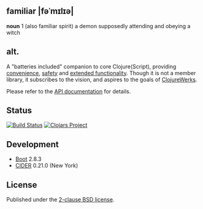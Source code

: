 ## familiar |fəˈmɪlɪə|
**noun**
1 (also familiar spirit) a demon supposedly attending and obeying a witch

## alt.

A "batteries included" companion to core Clojure(Script), providing
[convenience], [safety] and [extended functionality].  Though it is not a
member library, it subscribes to the vision, and aspires to the goals of
[ClojureWerks](http://clojurewerkz.org).

Please refer to the [API documentation](https://sinistral.github.io/familiar/)
for details.

## Status

[![Build Status](https://travis-ci.org/sinistral/familiar.svg?branch=master)](https://travis-ci.org/sinistral/familiar)
[![Clojars Project](https://img.shields.io/clojars/v/familiar.svg)](https://clojars.org/familiar)

## Development

* [Boot](https://github.com/boot-clj) 2.8.3
* [CIDER](https://github.com/clojure-emacs/cider/tree/v0.21.0) 0.21.0 (New York)

## License

Published under the [2-clause BSD license][license].

[convenience]: https://sinistral.github.io/familiar/familiar.core.html#var-fmtstr
[safety]: https://sinistral.github.io/familiar/familiar.core.html#var-single
[extended functionality]: https://sinistral.github.io/familiar/familiar.test.html
[license]: https://opensource.org/licenses/BSD-2-Clause
